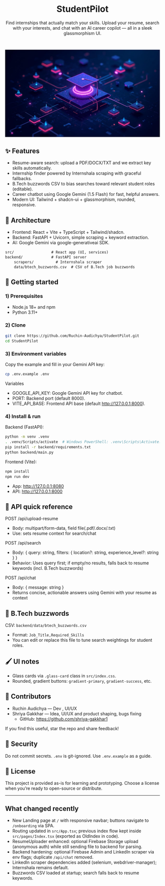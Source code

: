 <div align="center">

# StudentPilot

Find internships that actually match your skills. Upload your resume, search with your interests, and chat with an AI career copilot — all in a sleek glassmorphism UI.

<br/>

![Hero](./src/assets/hero-nexus.jpg)

</div>

## ✨ Features

- Resume-aware search: upload a PDF/DOCX/TXT and we extract key skills automatically.
- Internship finder powered by Internshala scraping with graceful fallbacks.
- B.Tech buzzwords CSV to bias searches toward relevant student roles (editable).
- Career chatbot using Google Gemini (1.5 Flash) for fast, helpful answers.
- Modern UI: Tailwind + shadcn-ui + glassmorphism, rounded, responsive.

## 🧭 Architecture

- Frontend: React + Vite + TypeScript + Tailwind/shadcn.
- Backend: FastAPI + Uvicorn, simple scraping + keyword extraction.
- AI: Google Gemini via google-generativeai SDK.

```
src/                 # React app (UI, services)
backend/             # FastAPI server
	scrapers/          # Internshala scraper
	data/btech_buzzwords.csv  # CSV of B.Tech job buzzwords
```

## 🚀 Getting started

### 1) Prerequisites

- Node.js 18+ and npm
- Python 3.11+

### 2) Clone

```bash
git clone https://github.com/Ruchin-Audichya/StudentPilot.git
cd StudentPilot
```

### 3) Environment variables

Copy the example and fill in your Gemini API key:

```bash
cp .env.example .env
```

Variables
- GOOGLE_API_KEY: Google Gemini API key for chatbot.
- PORT: Backend port (default 8000).
- VITE_API_BASE: Frontend API base (default http://127.0.0.1:8000).

### 4) Install & run

Backend (FastAPI):

```bash
python -m venv .venv
. .venv/Scripts/activate  # Windows PowerShell: .venv\Scripts\Activate.ps1
pip install -r backend/requirements.txt
python backend/main.py
```

Frontend (Vite):

```bash
npm install
npm run dev
```

- App: http://127.0.0.1:8080
- API: http://127.0.0.1:8000

## 🔌 API quick reference

POST /api/upload-resume
- Body: multipart/form-data, field file(.pdf/.docx/.txt)
- Use: sets resume context for search/chat

POST /api/search
- Body: { query: string, filters: { location?: string, experience_level?: string } }
- Behavior: Uses query first; if empty/no results, falls back to resume keywords (incl. B.Tech buzzwords)

POST /api/chat
- Body: { message: string }
- Returns concise, actionable answers using Gemini with your resume as context

## 🧠 B.Tech buzzwords

CSV: `backend/data/btech_buzzwords.csv`
- Format: `Job_Title,Required_Skills`
- You can edit or replace this file to tune search weightings for student roles.

## 🖌️ UI notes

- Glass cards via `.glass-card` class in `src/index.css`.
- Rounded, gradient buttons: `gradient-primary`, `gradient-success`, etc.

## 🤝 Contributors

- Ruchin Audichya — Dev , UI/UX 
- Shriya Gakkhar — Idea, UI/UX and product shaping, bugs fixing
	- GitHub: https://github.com/shriya-gakkhar1

If you find this useful, star the repo and share feedback!

## 🔐 Security

Do not commit secrets. `.env` is git-ignored. Use `.env.example` as a guide.

## 📄 License

This project is provided as-is for learning and prototyping. Choose a license when you’re ready to open-source or distribute.

---

## What changed recently

- New Landing page at `/` with responsive navbar; buttons navigate to `/onboarding` via SPA.
- Routing updated in `src/App.tsx`; previous index flow kept inside `src/pages/Index.tsx` (exported as OldIndex in code).
- ResumeUploader enhanced: optional Firebase Storage upload (anonymous auth) while still sending file to backend for parsing.
- Backend hardening: optional Firebase Admin and LinkedIn scraper via env flags; duplicate `/api/chat` removed.
- LinkedIn scraper dependencies added (selenium, webdriver-manager); Internshala remains default.
- Buzzwords CSV loaded at startup; search falls back to resume keywords.

